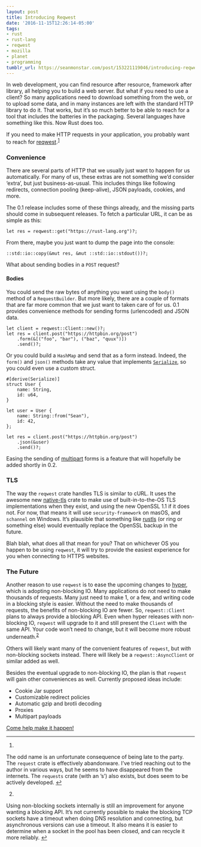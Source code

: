 ```yaml
---
layout: post
title: Introducing Reqwest
date: '2016-11-15T12:26:14-05:00'
tags:
- rust
- rust-lang
- reqwest
- mozilla
- planet
- programming
tumblr_url: https://seanmonstar.com/post/153221119046/introducing-reqwest
---
```

In web development, you can find resource after resource, framework after library, all helping you to build a web server. But what if you need to use a client? So many applications need to download something from the web, or to upload some data, and in many instances are left with the standard HTTP library to do it. That works, but it’s so much better to be able to reach for a tool that includes the batteries in the packaging. Several languages have something like this. Now Rust does too.

If you need to make HTTP requests in your application, you probably want to reach for [reqwest](https://github.com/seanmonstar/reqwest).<sup id="fnref:1"><a href="#fn:1" class="footnote-ref" role="doc-noteref">1</a></sup>

### Convenience

There are several parts of HTTP that we usually just want to happen for us automatically. For many of us, these extras are not something we’d consider ‘extra’, but just business-as-usual. This includes things like following redirects, connection pooling (keep-alive), JSON payloads, cookies, and more.

The 0.1 release includes some of these things already, and the missing parts should come in subsequent releases. To fetch a particular URL, it can be as simple as this:

    let res = reqwest::get("https://rust-lang.org")?;

From there, maybe you just want to dump the page into the console:

    ::std::io::copy(&mut res, &mut ::std::io::stdout())?;

What about sending bodies in a `POST` request?

#### Bodies

You could send the raw bytes of anything you want using the `body()` method of a `RequestBuilder`. But more likely, there are a couple of formats that are far more common that we just want to taken care of for us. 0.1 provides convenience methods for sending forms (urlencoded) and JSON data.

    let client = reqwest::Client::new()?;
    let res = client.post("https://httpbin.org/post")
        .form(&[("foo", "bar"), ("baz", "quux")])
        .send()?;

Or you could build a `HashMap` and send that as a form instead. Indeed, the `form()` and `json()` methods take any value that implements [`Serialize`](http://serde.rs), so you could even use a custom struct.

    #[derive(Serialize)]
    struct User {
        name: String,
        id: u64,
    }
    
    let user = User {
        name: String::from("Sean"),
        id: 42,
    };
    
    let res = client.post("https://httpbin.org/post")
        .json(&user)
        .send()?;

Easing the sending of [multipart](https://github.com/seanmonstar/reqwest/issues/4) forms is a feature that will hopefully be added shortly in 0.2.

### TLS

The way the `reqwest` crate handles TLS is similar to cURL. It uses the awesome new [native-tls](https://github.com/sfackler/rust-native-tls) crate to make use of built-in-to-the-OS TLS implementations when they exist, and using the new OpenSSL 1.1 if it does not. For now, that means it will use `security-framework` on masOS, and `schannel` on Windows. It’s plausible that something like [rustls](https://github.com/ctz/rustls) (or ring or something else) would eventually replace the OpenSSL backup in the future.

Blah blah, what does all that mean for you? That on whichever OS you happen to be using `reqwest`, it will try to provide the easiest experience for you when connecting to HTTPS websites.

### The Future

Another reason to use `reqwest` is to ease the upcoming changes to [hyper](http://hyper.rs), which is adopting non-blocking IO. Many applications do not need to make thousands of requests. Many just need to make 1, or a few, and writing code in a blocking style is easier. Without the need to make thousands of requests, the benefits of non-blocking IO are fewer. So, `reqwest::Client` plans to always provide a blocking API. Even when hyper releases with non-blocking IO, `reqwest` will upgrade to it and still present the `Client` with the same API. Your code won’t need to change, but it will become more robust underneath.<sup id="fnref:2"><a href="#fn:2" class="footnote-ref" role="doc-noteref">2</a></sup>

Others will likely want many of the convenient features of `reqwest`, but _with_ non-blocking sockets instead. There will likely be a `reqwest::AsyncClient` or similar added as well.

Besides the eventual upgrade to non-blocking IO, the plan is that `reqwest` will gain other conveniences as well. Currently proposed ideas include:

- Cookie Jar support
- Customizable redirect policies
- Automatic gzip and brotli decoding
- Proxies
- Multipart payloads

[Come help make it happen!](https://github.com/seanmonstar/reqwest)

* * *

1. 

The odd name is an unfortunate consequence of being late to the party. The `request` crate is effectively abandonware. I’ve tried reaching out to the author in various ways, but he seems to have disappeared from the internets. The `requests` crate (with an ’s’) also exists, but does seem to be actively developed.&nbsp;[↩︎](#fnref:1)

2. 

Using non-blocking sockets internally is still an improvement for anyone wanting a blocking API. It’s not currently possible to make the blocking TCP sockets have a timeout when doing DNS resolution and connecting, but asynchronous versions can use a timeout. It also means it is easier to determine when a socket in the pool has been closed, and can recycle it more reliably.&nbsp;[↩︎](#fnref:2)

